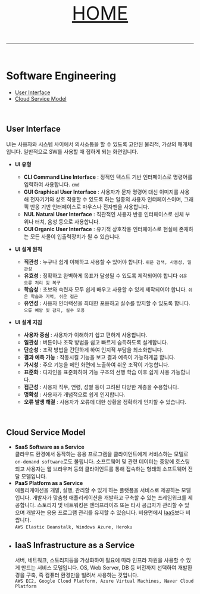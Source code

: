 <p align="center" style="font-size:50px">
    <a href="https://github.com/lsw6684/ComputerScience">HOME</a>
</p>

***

<br />

# Software Engineering
- [User Interface](#user-interface)
- [Cloud Service Model](#cloud-service-model)

<br />

## User Interface
UI는 사용자와 시스템 사이에서 의사소통을 할 수 있도록 고안된 물리적, 가상의 매개체입니다. 일반적으로 SW를 사용할 때 접하게 되는 화면입니다.
- **UI 유형**
    - **CLI Command Line Interface** : 정적인 텍스트 기반 인터페이스로 명령어를 입력하여 사용합니다. `cmd`
    - **GUI Graphical User Interface** : 사용자가 문자 명령어 대신 이미지를 사용해 전자기기와 상호 작용할 수 있도록 하는 일종의 사용자 인터페이스이며, 그래픽 반응 기반 인터페이스로 마우스나 전자펜을 사용합니다.
    - **NUL Natural User Interface** : 직관적인 사용자 반응 인터페이스로 신체 부위나 터치, 음성 등으로 사용합니다.
    - **OUI Organic User Interface** : 유기적 상호작용 인터페이스로 현실에 존재하는 모든 사물이 입출력장치가 될 수 있습니다.
- **UI 설계 원칙**
    - **직관성** : 누구나 쉽게 이해하고 사용할 수 있어야 합니다. `쉬운 검색, 사용성, 일관성`
    - **유효성** : 정확하고 완벽하게 목표가 달성될 수 있도록 제작되어야 합니다 `쉬운 오류 처리 및 복구`
    - **학습성** : 초보와 숙련자 모두 쉽게 배우고 사용할 수 있게 제작되어야 합니다. `쉬운 학습과 기억, 쉬운 접근`
    - **유연성** : 사용자 인터랙션을 최대한 포용하고 실수를 방지할 수 있도록 합니다. `오류 예방 및 감지, 실수 포용`

- **UI 설계 지침**
    - **사용자 중심** : 사용자가 이해하기 쉽고 편하게 사용합니다.
    - **일관성** : 버튼이나 조작 방법을 쉽고 빠르게 습득하도록 설계합니다.
    - **단순성** : 조작 방법을 간단하게 하여 인지적 부담을 최소화합니다.
    - **결과 예측 가능** : 작동시킬 기능을 보고 결과 예측이 가능하게끔 합니다.
    - **가시성** : 주요 기능을 메인 화면에 노출하여 쉬운 조작이 가능합니다.
    - **표준화** : 디자인을 표준화하여 기능 구조의 선행 학습 이후 쉽게 사용 가능합니다.
    - **접근성** : 사용자 직무, 연령, 성별 등이 고려된 다양한 계층을 수용합니다.
    - **명확성** : 사용자가 개념적으로 쉽게 인지합니다.
    - **오류 발생 해결** : 사용자가 오류에 대한 상황을 정확하게 인지할 수 있습니다.
    
<br />

## Cloud Service Model
- **SaaS Software as a Service**<br />
    클라우드 환경에서 동작하는 응용 프로그램을 클라이언트에게 서비스하는 모델로 `on-demand software`로도 불립니다. 소프트웨어 및 관련 데이터는 중앙에 호스팅되고 사용자는 웹 브라우저 등의 클라이언트를 통해 접속하는 형태의 소프트웨어 전달 모델입니다.
- **PaaS Platform as a Service**<br />
    애플리케이션을 개발, 실행, 관리할 수 있게 하는 플랫폼을 서비스로 제공하는 모델입니다. 개발자가 맞춤형 애플리케이션을 개발하고 구축할 수 있는 프레임워크를 제공합니다. 스토리지 및 네트워킹은 엔터프라이즈 또는 타사 공급자가 관리할 수 있으며 개발자는 응용 프로그램 관리를 유지할 수 있습니다. 비용면에서 [IaaS](#iaas-infrastructure-as-a-service)보다 비쌉니다.<br />
    `AWS Elastic Beanstalk, Windows Azure, Heroku`
- ## IaaS Infrastructure as a Service
    서버, 네트워크, 스토리지등을 가상화하여 필요에 따라 인프라 자원을 사용할 수 있게 만드는 서비스 모델입니다. OS, Web Server, DB 등 버전까지 선택하여 개발환경을 구축, 즉 컴퓨터 환경만을 빌려서 사용하는 것입니다.<br />
    `AWS EC2, Google Cloud Platform, Azure Virtual Machines, Naver Cloud Platform`